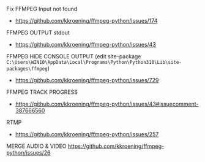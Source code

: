 Fix FFMPEG Input not found
- https://github.com/kkroening/ffmpeg-python/issues/174

FFMPEG OUTPUT stdout
- https://github.com/kkroening/ffmpeg-python/issues/43

FFMPEG HIDE CONSOLE OUTPUT (edit site-package `C:\Users\WIN10\AppData\Local\Programs\Python\Python310\Lib\site-packages\ffmpeg`)
- https://github.com/kkroening/ffmpeg-python/issues/729 


FFMPEG TRACK PROGRESS
- https://github.com/kkroening/ffmpeg-python/issues/43#issuecomment-387666560

RTMP
- https://github.com/kkroening/ffmpeg-python/issues/257

MERGE AUDIO & VIDEO
https://github.com/kkroening/ffmpeg-python/issues/26